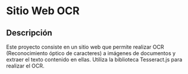 # Sitio Web OCR

## Descripción
Este proyecto consiste en un sitio web que permite realizar OCR (Reconocimiento óptico de caracteres) a imágenes de documentos y extraer el texto contenido en ellas. Utiliza la biblioteca Tesseract.js para realizar el OCR.